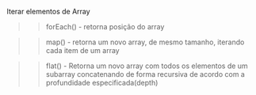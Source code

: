 Iterar elementos de Array

>> forEach()
    - retorna posição do array

>> map()
    - retorna um novo array, de mesmo tamanho, iterando cada item de um array

>> flat()
    - Retorna um novo array com todos os elementos de um subarray concatenando de forma recursiva de acordo com a profundidade especificada(depth)

>> 